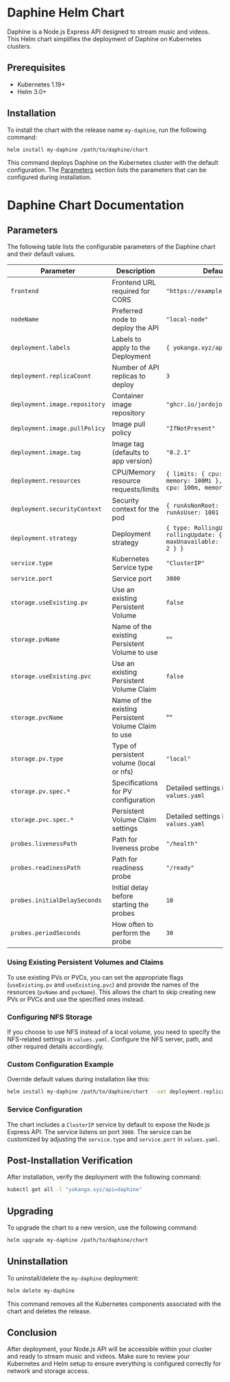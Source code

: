 # Daphine Helm Chart

Daphine is a Node.js Express API designed to stream music and videos. This Helm chart simplifies the deployment of Daphine on Kubernetes clusters.

## Prerequisites

- Kubernetes 1.19+
- Helm 3.0+

## Installation

To install the chart with the release name `my-daphine`, run the following command:

```bash
helm install my-daphine /path/to/daphine/chart
```

This command deploys Daphine on the Kubernetes cluster with the default configuration. The [Parameters](#parameters) section lists the parameters that can be configured during installation.

# Daphine Chart Documentation

## Parameters

The following table lists the configurable parameters of the Daphine chart and their default values.

| Parameter                          | Description                                         | Default                          |
|------------------------------------|-----------------------------------------------------|----------------------------------|
| `frontend`                         | Frontend URL required for CORS                      | `"https://example.com"`          |
| `nodeName`                         | Preferred node to deploy the API                    | `"local-node"`                   |
| `deployment.labels`                | Labels to apply to the Deployment                   | `{ yokanga.xyz/api: daphine }`   |
| `deployment.replicaCount`          | Number of API replicas to deploy                    | `3`                              |
| `deployment.image.repository`      | Container image repository                          | `"ghcr.io/jordojordo/daphine"`   |
| `deployment.image.pullPolicy`      | Image pull policy                                   | `"IfNotPresent"`                 |
| `deployment.image.tag`             | Image tag (defaults to app version)                 | `"0.2.1"`                        |
| `deployment.resources`             | CPU/Memory resource requests/limits                 | `{ limits: { cpu: 200m, memory: 100Mi }, requests: { cpu: 100m, memory: 50Mi } }` |
| `deployment.securityContext`       | Security context for the pod                        | `{ runAsNonRoot: true, runAsUser: 1001 }` |
| `deployment.strategy`              | Deployment strategy                                 | `{ type: RollingUpdate, rollingUpdate: { maxUnavailable: 1, maxSurge: 2 } }` |
| `service.type`                     | Kubernetes Service type                             | `"ClusterIP"`                    |
| `service.port`                     | Service port                                        | `3000`                           |
| `storage.useExisting.pv`           | Use an existing Persistent Volume                   | `false`                          |
| `storage.pvName`                   | Name of the existing Persistent Volume to use       | ""                               |
| `storage.useExisting.pvc`          | Use an existing Persistent Volume Claim             | `false`                          |
| `storage.pvcName`                  | Name of the existing Persistent Volume Claim to use | ""                               |
| `storage.pv.type`                  | Type of persistent volume (local or nfs)            | `"local"`                        |
| `storage.pv.spec.*`                | Specifications for PV configuration                 | Detailed settings in `values.yaml` |
| `storage.pvc.spec.*`               | Persistent Volume Claim settings                    | Detailed settings in `values.yaml` |
| `probes.livenessPath`              | Path for liveness probe                             | `"/health"`                      |
| `probes.readinessPath`             | Path for readiness probe                            | `"/ready"`                       |
| `probes.initialDelaySeconds`       | Initial delay before starting the probes            | `10`                             |
| `probes.periodSeconds`             | How often to perform the probe                      | `30`                             |

### Using Existing Persistent Volumes and Claims

To use existing PVs or PVCs, you can set the appropriate flags (`useExisting.pv` and `useExisting.pvc`) and provide the names of the resources (`pvName` and `pvcName`). This allows the chart to skip creating new PVs or PVCs and use the specified ones instead.

### Configuring NFS Storage

If you choose to use NFS instead of a local volume, you need to specify the NFS-related settings in `values.yaml`. Configure the NFS server, path, and other required details accordingly.

### Custom Configuration Example

Override default values during installation like this:

```bash
helm install my-daphine /path/to/daphine/chart --set deployment.replicaCount=5, nodeName=some-other-node
```

### Service Configuration

The chart includes a `ClusterIP` service by default to expose the Node.js Express API. The service listens on port `3000`. The service can be customized by adjusting the `service.type` and `service.port` in `values.yaml`.

## Post-Installation Verification

After installation, verify the deployment with the following command:

```bash
kubectl get all -l "yokanga.xyz/api=daphine"
```

## Upgrading

To upgrade the chart to a new version, use the following command:

```bash
helm upgrade my-daphine /path/to/daphine/chart
```

## Uninstallation

To uninstall/delete the `my-daphine` deployment:

```bash
helm delete my-daphine
```

This command removes all the Kubernetes components associated with the chart and deletes the release.

## Conclusion

After deployment, your Node.js API will be accessible within your cluster and ready to stream music and videos. Make sure to review your Kubernetes and Helm setup to ensure everything is configured correctly for network and storage access.
